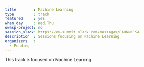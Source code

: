 ```yaml
---
title        : Machine Learning
type         : track
featured     : yes
when_day     : Wed,Thu
owasp-project: no
session_slack: https://os-summit.slack.com/messages/CAUNNK1S4
description  : Sessions focusing on Machine Learning
organizers   :
  - Pending
---
```


This track is focused on Machine Learning
